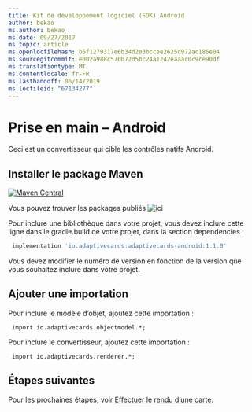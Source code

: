 ```yaml
---
title: Kit de développement logiciel (SDK) Android
author: bekao
ms.author: bekao
ms.date: 09/27/2017
ms.topic: article
ms.openlocfilehash: b5f1279317e6b34d2e3bccee2625d972ac185e04
ms.sourcegitcommit: e002a988c570072d5bc24a1242eaaac0c9ce90df
ms.translationtype: MT
ms.contentlocale: fr-FR
ms.lasthandoff: 06/14/2019
ms.locfileid: "67134277"
---
```

# <a name="getting-started---android"></a>Prise en main – Android

Ceci est un convertisseur qui cible les contrôles natifs Android.

## <a name="install-maven-package"></a>Installer le package Maven

[![Maven Central](https://img.shields.io/maven-central/v/io.adaptivecards/adaptivecards-android.svg)](https://search.maven.org/#search%7Cga%7C1%7Ca%3A%22adaptivecards-android%22)

Vous pouvez trouver les packages publiés ![ici](https://search.maven.org/search?q=g:io.adaptivecards)

Pour inclure une bibliothèque dans votre projet, vous devez inclure cette ligne dans le gradle.build de votre projet, dans la section dependencies :

```build.gradle
 implementation 'io.adaptivecards:adaptivecards-android:1.1.0'
```
Vous devez modifier le numéro de version en fonction de la version que vous souhaitez inclure dans votre projet.

## <a name="add-import"></a>Ajouter une importation

Pour inclure le modèle d’objet, ajoutez cette importation :

```
 import io.adaptivecards.objectmodel.*;
```

Pour inclure le convertisseur, ajoutez cette importation :

```
 import io.adaptivecards.renderer.*;
```

## <a name="next-steps"></a>Étapes suivantes

Pour les prochaines étapes, voir [Effectuer le rendu d’une carte](render-a-card.md).
